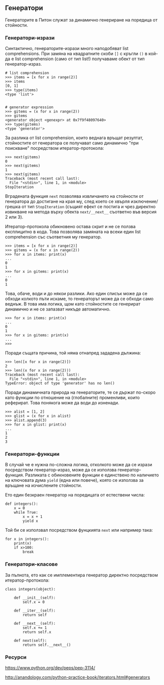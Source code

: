 ## Генератори
Генераторите в Питон служат за динамично генериране на поредица от стойности.

### Генератори-изрази
Синтактично, генераторите-изрази много наподобяват list comprehensions. При замяна на квадратните скоби ```[]``` с кръгли ```()``` в кой-да е list comprehension (само от тип list!) получаваме обект 
от тип генератор-израз.

```
# list comprehension
>>> items = [x for x in range(2)]
>>> items
[0, 1]
>>> type(items)
<type 'list'>


# generator expression
>>> gitems = (x for x in range(2))
>>> gitems
<generator object <genexpr> at 0x7f9f48097640>
>>> type(gitems)
<type 'generator'>
```

За разлика от list comprehension, които веднага връщат резултат, стойностите от генератора се получават само динамично "при поискване" посредством итератор-протокола:
```
>>> next(gitems)
0
>>> next(gitems)
1
>>> next(gitems)
Traceback (most recent call last):
  File "<stdin>", line 1, in <module>
StopIteration
```

Вградената функция ```next``` позволява извличането на стойности от генератора до достигане на края му, 
след което се хвърля изключение/грешка от тип ```StopIteration``` 
(същият ефект се постига и чрез директно извикване на метода върху обекта ```next/__next__``` съответно във версия 2 или 3).

Итератор-протокола обикновено остава скрит и не се ползва експлицитно в кода. Това позволява замяната на всеки един
list comprehension със съответния му генератор.
```
>>> items = [x for x in range(2)]
>>> gitems = (x for x in range(2))
>>> for x in items: print(x)
... 
0
1
>>> for x in gitems: print(x)
... 
0
1
```

Това, обаче, води и до някои разлики. Ако един списък може да се обходи колкото пъти искаме, то 
генераторът може да се обходи само веднъж. В това има логика, щом като стойностите се генерират динамично 
и не се запазват никъде автоматично.
```
>>> for x in items: print(x)
... 
0
1
>>> for x in gitems: print(x)
... 
>>> 
```

Поради същата причина, той няма отнапред зададена дължина:
```
>>> len([x for x in range(2)])
2
>>> len((x for x in range(2)))
Traceback (most recent call last):
  File "<stdin>", line 1, in <module>
TypeError: object of type 'generator' has no len()
```

Поради динамичната природа на генераторите, те се държат по-скоро като функции по отношение на 
(глобалните) променливи, които реферират. Това понякога може да води до изненади.
```
>>> alist = [1, 2]
>>> glist = (x for x in alist)
>>> alist.append(3)
>>> for x in glist: print(x)
... 
1
2
3
```

### Генератори-функции
В случай че е нужна по-сложна логика, отколкото може да се изрази посредством генератор-израз, може да се използва
генератор-функция. Разликата с обикновените функции е единствено по наличието на ключовата дума ```yield``` (една или повече), 
която се използва за връщане на изчислените стойности. 

Ето един безкраен генератор на поредицата от естествени числа:
```
def integers():
    x = 0
    while True:
        x = x + 1
        yield x
```

Той би се използвал посредством фунцкията ```next``` или например така:
```
for x in integers():
    print(x)
    if x>100:
        break
```

### Генератори-класове
За пълнота, ето как се имплементира генератор директно посредством итератор-протокола:
```
class integers(object):

    def __init__(self):
        self.x = 0

    def __iter__(self):
        return self

    def __next__(self):
        self.x += 1
        return self.x

    def next(self):
        return self.__next__()
```


### Ресурси
https://www.python.org/dev/peps/pep-3114/

http://anandology.com/python-practice-book/iterators.html#generators
